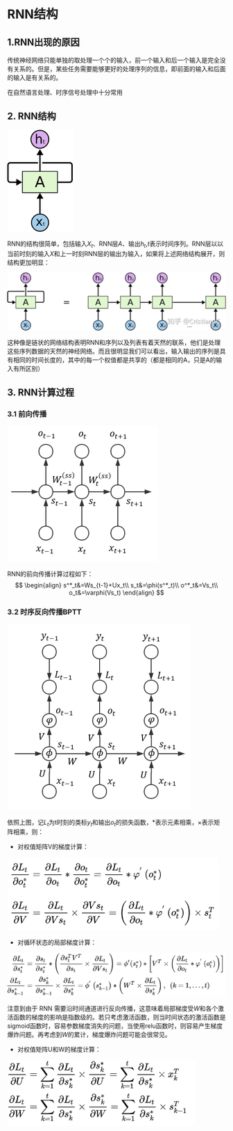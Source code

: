 # RNN结构

## 1.RNN出现的原因

传统神经网络只能单独的取处理一个个的输入，前一个输入和后一个输入是完全没有关系的。但是，某些任务需要能够更好的处理序列的信息，即前面的输入和后面的输入是有关系的。

在自然语言处理、时序信号处理中十分常用

## 2. RNN结构

<img src="../img/v2-f6d91e2e4b918295023bb490793057ef_r.jpg" alt="v2-f6d91e2e4b918295023bb490793057ef_r" style="zoom: 33%;" />

RNN的结构很简单，包括输入$X_t$、RNN层$A$、输出$h_t$,$t$表示时间序列。RNN层以以当前时刻的输入$X$和上一时刻RNN层的输出为输入，如果将上述网络结构展开，则结构更加明显：

![preview](../img/v2-b0326c567c7ea8ccea0f66a9bcbee133_r.jpg)

这种像是链状的网络结构表明RNN和序列以及列表有着天然的联系，他们是处理这些序列数据的天然的神经网络。而且很明显我们可以看出，输入输出的序列是具有相同的时间长度的，其中的每一个权值都是共享的（都是相同的A，只是A的输入有所区别）

## 3. RNN计算过程

### 3.1 前向传播

![img](../img/v2-036d9f3729c7ddadc6e1b9561be1aea7_720w.png)

RNN的前向传播计算过程如下：
$$
\begin{align}
s^*_t&=Ws_{t-1}+Ux_t\\
s_t&=\phi(s^*_t)\\
o^*_t&=Vs_t\\
o_t&=\varphi(Vs_t)
\end{align}
$$


### 3.2 时序反向传播BPTT

![img](../img/v2-3bc30e9a2d740fff417e47dcf7d636bc_720w.png)

依照上图，记$L_t$为t时刻的类标$y_t$和输出$o_t$的损失函数，$*$表示元素相乘，$\times$表示矩阵相乘，则：

- 对权值矩阵V的梯度计算：

![image-20210214220758438](../img/image-20210214220758438.png)

- 对循环状态的局部梯度计算：

![image-20210214221634305](../img/image-20210214221634305.png)

注意到由于 RNN 需要沿时间通道进行反向传播，这意味着局部梯度受$W$和各个激活函数的梯度的影响是指数级的。若只考虑激活函数，则当时间状态的激活函数是sigmoid函数时，容易参数梯度消失的问题，当使用relu函数时，则容易产生梯度爆炸问题。再考虑到$W$的累计，梯度爆炸问题可能会很常见。

- 对权值矩阵U和W的梯度计算：

![image-20210214221725316](../img/image-20210214221725316.png)